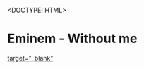 <DOCTYPE! HTML>
<html>
  <body>
    <h1> Eminem - Without me </h1>
    <a href="https://www.youtube.com/watch?v=BA_c3bGQXlQ&pbjreload=10"> target="_blank" </a>
  </body>
</html>

